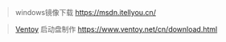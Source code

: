 > windows镜像下载 https://msdn.itellyou.cn/

> [Ventoy](https://gitee.com/longpanda/Ventoy/releases/v1.0.62) 启动盘制作
> https://www.ventoy.net/cn/download.html

